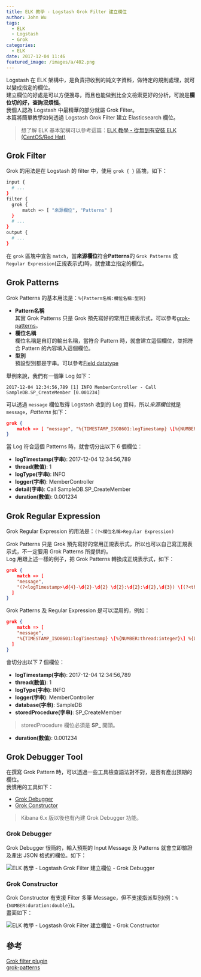 ```yaml
---
title: ELK 教學 - Logstash Grok Filter 建立欄位
author: John Wu
tags:
  - ELK
  - Logstash
  - Grok
categories:
  - ELK
date: 2017-12-04 11:46
featured_image: /images/a/402.png
---
```


Logstash 在 ELK 架構中，是負責把收到的純文字資料，做特定的規則處理，就可以變成指定的欄位。  
建立欄位的好處是可以方便搜尋，而且也能做到比全文檢索更好的分析，可說是**欄位切的好，查詢沒煩惱**。  
我個人認為 Logstash 中最精華的部分就屬 Grok Filter。  
本篇將簡單教學如何透過 Logstash Grok Filter 建立 Elasticsearch 欄位。

<!-- more -->

> 想了解 ELK 基本架構可以參考這篇：[ELK 教學 - 從無到有安裝 ELK (CentOS/Red Hat)](/article/how-to-install-elasticsearch-logstash-and-kibana-elk-stack-on-centos-red-hat.html)

## Grok Filter

Grok 的用法是在 Logstash 的 filter 中，使用 `grok { }` 區塊，如下：
```bash
input {
  # ...
}
filter {
  grok {		
      match => [ "來源欄位", "Patterns" ]
  }
  # ...
}
output {
  # ...
}
```

在 `grok` 區塊中宣告 `match`，當**來源欄位**符合**Patterns**的 `Grok Patterns` 或`Regular Expression`(正規表示式)時，就會建立指定的欄位。  

## Grok Patterns

Grok Patterns 的基本用法是：`%{Pattern名稱:欄位名稱:型別}`  
* **Pattern名稱**  
 其實 Grok Patterns 只是 Grok 預先寫好的常用正規表示式，可以參考[grok-patterns](https://github.com/logstash-plugins/logstash-patterns-core/blob/master/patterns/grok-patterns)。  
* **欄位名稱**  
 欄位名稱是自訂的輸出名稱，當符合 Pattern 時，就會建立這個欄位，並把符合 Pattern 的內容填入這個欄位。  
* **型別**  
 預設型別都是字串。可以參考[Field datatype](https://www.elastic.co/guide/en/elasticsearch/reference/current/mapping-types.html)  

舉例來說，我們有一個筆 Log 如下：
```log
2017-12-04 12:34:56,789 [1] INFO MemberController - Call SampleDB.SP_CreateMember [0.001234]
```

可以透過 `message` 欄位取得 Logstash 收到的 Log 資料，所以*來源欄位*就是 `message`，*Patterns* 如下：
```json
grok {		
	match => [ "message", "%{TIMESTAMP_ISO8601:logTimestamp} \[%{NUMBER:thread:integer}\] %{DATA:logType} %{DATA:logger} - %{GREEDYDATA:detail} \[%{NUMBER:duration:double}\]" ]
}
```
當 Log 符合這個 Patterns 時，就會切分出以下 6 個欄位：
* **logTimestamp(字串)**: 2017-12-04 12:34:56,789
* **thread(數值)**: 1
* **logType(字串)**: INFO
* **logger(字串)**: MemberController
* **detail(字串)**: Call SampleDB.SP_CreateMember
* **duration(數值)**: 0.001234

## Grok Regular Expression

Grok Regular Expression 的用法是：`(?<欄位名稱>Regular Expression)`  

Grok Patterns 只是 Grok 預先寫好的常用正規表示式，所以也可以自己寫正規表示式，不一定要用 Grok Patterns 所提供的。  
Log 用跟上述一樣的例子，把 Grok Patterns 轉換成正規表示式，如下：
```json
grok {		
	match => [ 
    "message", 
    "(?<logTimestamp>\d{4}-\d{2}-\d{2} \d{2}:\d{2}:\d{2},\d{3}) \[(?<thread>\d+)\] (?<logType>.*?) (?<logger>.*?) - (?<detail>.*) \[(?<duration>\d+(\.\d+)*)\]" 
  ]
}
```

Grok Patterns 及 Regular Expression 是可以混用的，例如：
```json
grok {		
	match => [ 
    "message", 
    "%{TIMESTAMP_ISO8601:logTimestamp} \[%{NUMBER:thread:integer}\] %{DATA:logType} %{DATA:logger} - Call (?<database>\w+)\.(?<storedProcedure>SP_\w+) \[%{NUMBER:duration:double}\]" 
  ]
}
```
會切分出以下 7 個欄位：
* **logTimestamp(字串)**: 2017-12-04 12:34:56,789
* **thread(數值)**: 1
* **logType(字串)**: INFO
* **logger(字串)**: MemberController
* **database(字串)**: SampleDB
* **storedProcedure(字串)**: SP_CreateMember  
 > storedProcedure 欄位必須是 **SP_** 開頭。
* **duration(數值)**: 0.001234

## Grok Debugger Tool

在撰寫 Grok Pattern 時，可以透過一些工具檢查語法對不對，是否有產出預期的欄位。  
我慣用的工具如下：
* [Grok Debugger](https://grokdebug.herokuapp.com/)  
* [Grok Constructor](https://grokconstructor.appspot.com/do/match)  

> Kibana 6.x 版以後也有內建 Grok Debugger 功能。  

### Grok Debugger

Grok Debugger 很簡約，輸入預期的 Input Message 及 Patterns 就會立即驗證及產出 JSON 格式的欄位。如下：  

![ELK 教學 - Logstash Grok Filter 建立欄位 - Grok Debugger](/images/a/402.png)

### Grok Constructor

 Grok Constructor 有支援 Filter 多筆 Message，但不支援指派型別(例：`%{NUMBER:duration:double}`)。  
 畫面如下：  

 ![ELK 教學 - Logstash Grok Filter 建立欄位 - Grok Constructor](/images/a/403.png)

## 參考

[Grok filter plugin](https://www.elastic.co/guide/en/logstash/current/plugins-filters-grok.html)  
[grok-patterns](https://github.com/logstash-plugins/logstash-patterns-core/blob/master/patterns/grok-patterns)  